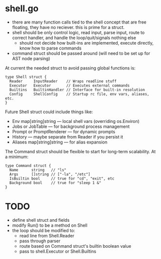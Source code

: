 # shell.go
- there are many function calls tied to the shell concept that are free floating, they have no reciever. this is prime for a struct.
- shell should be only control logic, read input, parse input, route to correct handler, and handle the loop/quit/signals nothing else
    - should not decide how built-ins are implemented, execute directly, know how to parse commands
- command struct should be passed around (will need to be set up for AST node parsing)

At current the needed struct to avoid passing global functions is:
```
type Shell struct {
  Reader     InputReader    // Wraps readline stuff
  Executor   Executor       // Executes external commands
  Builtins   BuiltinHandler // Interface for built-in resolution
  Config     ShellConfig    // Startup rc file, env vars, aliases, etc.
}
```

Future Shell struct could include things like:
- Env map[string]string — local shell vars (overriding os.Environ)
- Jobs or JobTable — for background process management
- Prompt or PromptRenderer — for dynamic prompts
- History — maybe separate from Reader if you persist it
- Aliases map[string]string — for alias expansion

The Command struct should be flexible to start for long-term scalability. At a minimum:
```
type Command struct {
  Name      string   // "ls"
  Args      []string // ["-la", "/etc"]
  IsBuiltin bool     // true for "cd", "exit", etc
  Background bool    // true for "sleep 1 &"
}
```

# TODO
- define shell struct and fields
- modify Run() to be a method on Shell
- the loop should be modified to:
    - read line from Shell.Reader
    - pass through parser
    - route based on Command struct's builtin boolean value
    - pass to shell.Executor or Shell.Builtins